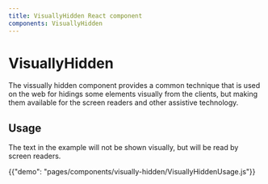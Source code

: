 ```yaml
---
title: VisuallyHidden React component
components: VisuallyHidden
---
```


# VisuallyHidden

<p class="description">The vissually hidden component provides a common technique that is used on the web for hidings some elements visually from the clients, but making them available for the screen readers and other assistive technology.</p>


## Usage

The text in the example will not be shown visually, but will be read by screen readers.

{{"demo": "pages/components/visually-hidden/VisuallyHiddenUsage.js"}}
